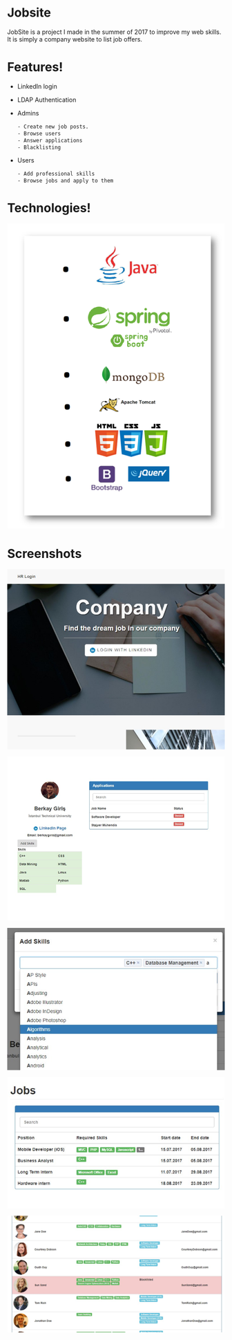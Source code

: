 

# Jobsite


JobSite is a project I made in the summer of 2017 to improve my web skills. It is simply a company website to list job offers.

# Features!
    
  - LinkedIn login
  - LDAP Authentication
  - Admins  
  
        - Create new job posts.
        - Browse users
        - Answer applications
        - Blacklisting
        
  - Users
  
        - Add professional skills
        - Browse jobs and apply to them


# Technologies!
![](JobSite/JobSite/techs.png)


# Screenshots


![](JobSite/JobSite/login.jpg)

![](JobSite/JobSite/profile.jpg)

![](JobSite/JobSite/skill.jpg)

![](JobSite/JobSite/jobs.jpg)

![](JobSite/JobSite/people.jpg)



